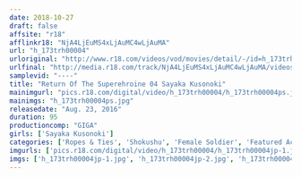 ```yaml
---
date: 2018-10-27
draft: false
affsite: "r18"
afflinkr18: "NjA4LjEuMS4xLjAuMC4wLjAuMA"
url: "h_173trh00004"
urloriginal: "http://www.r18.com/videos/vod/movies/detail/-/id=h_173trh00004"
urlfinal: "http://media.r18.com/track/NjA4LjEuMS4xLjAuMC4wLjAuMA/videos/vod/movies/detail/-/id=h_173trh00004"
samplevid: "----"
title: "Return Of The Superehroine 04 Sayaka Kusonoki"
mainimgurl: "pics.r18.com/digital/video/h_173trh00004/h_173trh00004ps.jpg"
mainimgs: "h_173trh00004ps.jpg"
releasedate: "Aug. 23, 2016"
duration: 95
productioncomp: "GIGA"
girls: ['Sayaka Kusonoki']
categories: ['Ropes & Ties', 'Shokushu', 'Female Soldier', 'Featured Actress', 'Special Effects']
imgurls: ['pics.r18.com/digital/video/h_173trh00004/h_173trh00004jp-1.jpg', 'pics.r18.com/digital/video/h_173trh00004/h_173trh00004jp-2.jpg', 'pics.r18.com/digital/video/h_173trh00004/h_173trh00004jp-3.jpg', 'pics.r18.com/digital/video/h_173trh00004/h_173trh00004jp-4.jpg', 'pics.r18.com/digital/video/h_173trh00004/h_173trh00004jp-5.jpg', 'pics.r18.com/digital/video/h_173trh00004/h_173trh00004jp-6.jpg', 'pics.r18.com/digital/video/h_173trh00004/h_173trh00004jp-7.jpg', 'pics.r18.com/digital/video/h_173trh00004/h_173trh00004jp-8.jpg', 'pics.r18.com/digital/video/h_173trh00004/h_173trh00004jp-9.jpg', 'pics.r18.com/digital/video/h_173trh00004/h_173trh00004jp-10.jpg', 'pics.r18.com/digital/video/h_173trh00004/h_173trh00004jp-11.jpg', 'pics.r18.com/digital/video/h_173trh00004/h_173trh00004jp-12.jpg', 'pics.r18.com/digital/video/h_173trh00004/h_173trh00004jp-13.jpg', 'pics.r18.com/digital/video/h_173trh00004/h_173trh00004jp-14.jpg', 'pics.r18.com/digital/video/h_173trh00004/h_173trh00004jp-15.jpg', 'pics.r18.com/digital/video/h_173trh00004/h_173trh00004jp-16.jpg', 'pics.r18.com/digital/video/h_173trh00004/h_173trh00004jp-17.jpg', 'pics.r18.com/digital/video/h_173trh00004/h_173trh00004jp-18.jpg', 'pics.r18.com/digital/video/h_173trh00004/h_173trh00004jp-19.jpg', 'pics.r18.com/digital/video/h_173trh00004/h_173trh00004jp-20.jpg']
imgs: ['h_173trh00004jp-1.jpg', 'h_173trh00004jp-2.jpg', 'h_173trh00004jp-3.jpg', 'h_173trh00004jp-4.jpg', 'h_173trh00004jp-5.jpg', 'h_173trh00004jp-6.jpg', 'h_173trh00004jp-7.jpg', 'h_173trh00004jp-8.jpg', 'h_173trh00004jp-9.jpg', 'h_173trh00004jp-10.jpg', 'h_173trh00004jp-11.jpg', 'h_173trh00004jp-12.jpg', 'h_173trh00004jp-13.jpg', 'h_173trh00004jp-14.jpg', 'h_173trh00004jp-15.jpg', 'h_173trh00004jp-16.jpg', 'h_173trh00004jp-17.jpg', 'h_173trh00004jp-18.jpg', 'h_173trh00004jp-19.jpg', 'h_173trh00004jp-20.jpg']
---
```


